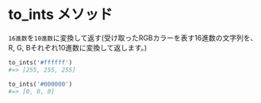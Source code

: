 # to_ints メソッド
`16進数`を`10進数`に変換して返す(受け取ったRGBカラーを表す16進数の文字列を、R, G, Bそれぞれ10進数に変換して返します。)
  
```rb
to_ints('#ffffff')
#=> [255, 255, 255]

to_ints('#000000')
#=> [0, 0, 0]
```

